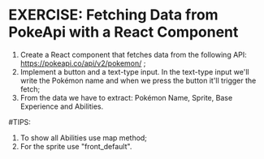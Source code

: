 # EXERCISE: Fetching Data from PokeApi with a React Component

1. Create a React component that fetches data from the following API: https://pokeapi.co/api/v2/pokemon/ ;
2. Implement a button and a text-type input. In the text-type input we'll write the Pokémon name and when we press the button it'll trigger the fetch;
3. From the data we have to extract: Pokémon Name, Sprite, Base Experience and Abilities.

#TIPS:
1. To show all Abilities use map method;
2. For the sprite use "front_default".
